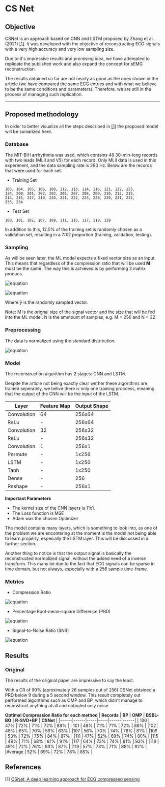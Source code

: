 # CS Net

## Objective

CSNet is an approach based on CNN and LSTM proposed by Zhang et al. (2021) [[1]](https://www.sciencedirect.com/science/article/pii/S1746809421006625). It was developed with the objective of reconstructing ECG signals with a very high accuracy and very low sampling size. 

Due to it's impressive results and promising idea, we have attempted to replicate the published work and also expand the concept for sEMG reconstruction. 

The results obtained so far are not nearly as good as the ones shown in the article (we have compared the same ECG entries and with what we believe to be the same conditions and parameters). Therefore, we are still in the process of managing such replication.

---
## Proposed methodology

In order to better visualize all the steps described in [[1]](https://www.sciencedirect.com/science/article/pii/S1746809421006625) the proposed model will be sumarized here. 


### Database

The MIT-BIH arrhythmia was used, which contains 48 30-min-long records with two leads (MLII and V5) for each record. Only MLII data is used in this experiment, and the data sampling rate is 360 Hz. Below are the records that were used for each set.

* Training Set
```
103, 104, 105, 106, 108, 112, 113, 114, 116, 121, 122, 123,
124, 200, 201, 202, 203, 205, 207, 208, 209, 210, 212, 213,
214, 215, 217, 219, 220, 221, 222, 223, 228, 230, 231, 232,
233, 234
```
* Test Set
```
100, 101, 102, 107, 109, 111, 115, 117, 118, 119
```

In addition to this, 12.5% of the training set is randomly chosen as a validation set, resulting in a 7:1:2 proportion (training, validation, testing).

### Sampling

As will be seen later, the ML model expects a fixed vector size as an input. This means that regardless of the compression ratio that will be used **M** must be the same. The way this is achieved is by performing 2 matrix producs.

![equation](https://latex.codecogs.com/svg.image?\bg{white}y&space;=&space;\phi_{N&space;\times&space;M}&space;\times&space;x)
 
![equation](https://latex.codecogs.com/svg.image?\bg{white}\hat{y}&space;=&space;\phi_{N&space;\times&space;M}^T&space;\times&space;y)

Where ŷ is the randomly sampled vector. 

Note: M is the orignal size of the signal vector and the size that will be fed into the ML model. N is the ammount of samples, e.g. M = 256 and N = 32.

### Preprocessing

The data is normalized using the standard distribution. 

![equation](https://latex.codecogs.com/svg.image?\bg{white}r&space;=&space;\frac{\hat{y}&space;-&space;\hat{y}_\mu}{\hat{y}_\sigma})


### Model

The reconstruction algorithm has 2 stages: CNN and LSTM.

Despite the article not being exactly clear wether these algorithms are trained seperately, we belive there is only one training proccess, meaning that the output of the CNN will be the input of the LSTM. 

| **Layer**   | **Feature Map** | **Output Shape** |
|-------------|-----------------|------------------|
| Convolution | 64              | 256x64           |
| ReLu        | -               | 256x64           |
| Convolution | 32              | 256x32           |
| ReLu        | -               | 256x32           |
| Convolution | 1               | 256x1            |
| Permute     | -               | 1x256            |
| LSTM        | -               | 1x250            |
| Tanh        | -               | 1x250            |
| Dense       | -               | 256              |
| Reshape     | -               | 256x1            |

**Important Parameters**

* The kernel size of the CNN layers is 11x1.
* The Loss function is MSE
* Adam was the chosen Optimizer


The model contains many layers, which is something to look into, as one of the problem we are encontering at the moment is the model not being able to learn properly, especially the LSTM layer. This will be discussed in a further section.

Another thing to notice is that the output signal is basically the reconstructed normalized signal, without the added need of a inverse transform. This many be due to the fact that ECG signals can be sparse in time domain, but not always, especially with a 256 sample time-frame.


###  Metrics

* Compression Ratio

![equation](https://latex.codecogs.com/svg.image?CR&space;=&space;\frac{m-n}{m}.100%)


* Percentage Root-mean-square Difference (PRD)

![equation](https://latex.codecogs.com/svg.image?\bg{white}PRD&space;=&space;\frac{||x-\hat{x}||_2}{||x||_2}.100%)

* Signal-to-Noise Ratio (SNR)

![equation](https://latex.codecogs.com/svg.image?\bg{white}PRD&space;=&space;10log_{10}\frac{||x||_2}{||x-\hat{x}||_2})


## Results

### Original

The results of the original paper are impressive to say the least. 

With a CR of 90% (aproximately 26 samples out of 256) CSNet obtained a PRD below 9 during a 5 second window. This result completely out performed algorithms such as OMP and BP, which didn't manage to reconstruct anything at all and outputed only noise.

**Optimal Compression Ratio for each method**
| **Records** | **BP** | **OMP** | **BSBL-BO** | **R-SVD+BP** | **CSNet** |
|------|------|-----|-----|------|------| 
| 100          | 47% | 72% | 71% | 72% | 88% | 
| 101          | 48% | 71% | 71% | 72% | 88% | 
|102          | 48% | 65% | 70% | 59% | 63% | 
|107          | 56% | 70% | 74% | 78% | 81% | 
|109          | 53% | 72% | 75% | 84% | 87% | 
|111          | 47% | 52% | 69% | 74% | 80% | 
|115          | 49% | 71% | 68% | 81% | 91% | 
|117          | 64% | 73% | 74% | 91% | 93% | 
|118          | 49% | 72% | 76% | 83% | 87% | 
|119          | 57% | 73% | 71% | 88% | 92% | 
|Average      | 52% | 69% | 72% | 78% | 85% | 


## References

[1] [CSNet: A deep learning approach for ECG compressed sensing](https://www.sciencedirect.com/science/article/pii/S1746809421006625 "CSNet")